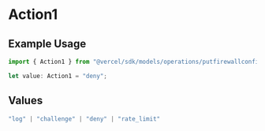 # Action1

## Example Usage

```typescript
import { Action1 } from "@vercel/sdk/models/operations/putfirewallconfig.js";

let value: Action1 = "deny";
```

## Values

```typescript
"log" | "challenge" | "deny" | "rate_limit"
```